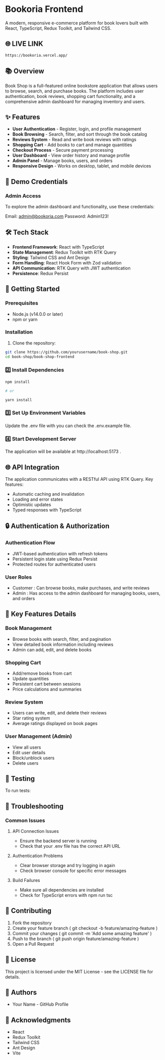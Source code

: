 # Bookoria Frontend

A modern, responsive e-commerce platform for book lovers built with React, TypeScript, Redux Toolkit, and Tailwind CSS.

## 🌐 LIVE LINK

```
https://bookoria.vercel.app/
```

## 📚 Overview

Book Shop is a full-featured online bookstore application that allows users to browse, search, and purchase books. The platform includes user authentication, book reviews, shopping cart functionality, and a comprehensive admin dashboard for managing inventory and users.

## ✨ Features

- **User Authentication** - Register, login, and profile management
- **Book Browsing** - Search, filter, and sort through the book catalog
- **Reviews System** - Read and write book reviews with ratings
- **Shopping Cart** - Add books to cart and manage quantities
- **Checkout Process** - Secure payment processing
- **User Dashboard** - View order history and manage profile
- **Admin Panel** - Manage books, users, and orders
- **Responsive Design** - Works on desktop, tablet, and mobile devices

## 🔑 Demo Credentials

### Admin Access

To explore the admin dashboard and functionality, use these credentials:

Email: admin@bookoria.com
Password: Admin123!

## 🛠️ Tech Stack

- **Frontend Framework**: React with TypeScript
- **State Management**: Redux Toolkit with RTK Query
- **Styling**: Tailwind CSS and Ant Design
- **Form Handling**: React Hook Form with Zod validation
- **API Communication**: RTK Query with JWT authentication
- **Persistence**: Redux Persist

## 🚀 Getting Started

### Prerequisites

- Node.js (v14.0.0 or later)
- npm or yarn

### Installation

1. Clone the repository:

```bash
git clone https://github.com/yourusername/book-shop.git
cd book-shop/book-shop-frontend
```

### 2️⃣ Install Dependencies

```bash
npm install

# or

yarn install
```

### 3️⃣ Set Up Environment Variables

Update the .env file with you can check the .env.example file.

### 4️⃣ Start Development Server

The application will be available at http://localhost:5173 .

## 🌐 API Integration

The application communicates with a RESTful API using RTK Query. Key features:

- Automatic caching and invalidation
- Loading and error states
- Optimistic updates
- Typed responses with TypeScript

## 🔒 Authentication & Authorization

### Authentication Flow

- JWT-based authentication with refresh tokens
- Persistent login state using Redux Persist
- Protected routes for authenticated users

### User Roles

- Customer : Can browse books, make purchases, and write reviews
- Admin : Has access to the admin dashboard for managing books, users, and orders

## 📝 Key Features Details

### Book Management

- Browse books with search, filter, and pagination
- View detailed book information including reviews
- Admin can add, edit, and delete books

### Shopping Cart

- Add/remove books from cart
- Update quantities
- Persistent cart between sessions
- Price calculations and summaries

### Review System

- Users can write, edit, and delete their reviews
- Star rating system
- Average ratings displayed on book pages

### User Management (Admin)

- View all users
- Edit user details
- Block/unblock users
- Delete users

## 🧪 Testing

To run tests:

## 🚨 Troubleshooting

### Common Issues

1. API Connection Issues

   - Ensure the backend server is running
   - Check that your .env file has the correct API URL

2. Authentication Problems

   - Clear browser storage and try logging in again
   - Check browser console for specific error messages

3. Build Failures

   - Make sure all dependencies are installed
   - Check for TypeScript errors with npm run tsc

## 🤝 Contributing

1. Fork the repository
2. Create your feature branch ( git checkout -b feature/amazing-feature )
3. Commit your changes ( git commit -m 'Add some amazing feature' )
4. Push to the branch ( git push origin feature/amazing-feature )
5. Open a Pull Request

## 📄 License

This project is licensed under the MIT License - see the LICENSE file for details.

## 👥 Authors

- Your Name - GitHub Profile

## 🙏 Acknowledgments

- React
- Redux Toolkit
- Tailwind CSS
- Ant Design
- Vite
